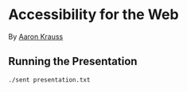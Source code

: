 Accessibility for the Web
==

By [Aaron Krauss](https://thecodeboss.dev)

## Running the Presentation

```
./sent presentation.txt
```
